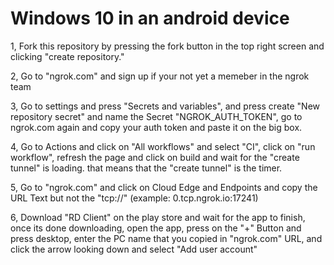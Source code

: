 
# Windows 10 in an android device
1, Fork this repository by pressing the fork button in the top right screen and clicking "create repository."

2, Go to "ngrok.com" and sign up if your not yet a memeber in the ngrok team

3, Go to settings and press "Secrets and variables", and press create "New repository secret" and name the Secret "NGROK_AUTH_TOKEN", go to ngrok.com again and copy your auth token and paste it on the big box.

4, Go to Actions and click on "All workflows" and select "CI", click on "run workflow", refresh the page and click on build and wait for the "create tunnel" is loading. that means that the "create tunnel" is the timer.

5, Go to "ngrok.com" and click on Cloud Edge and Endpoints and copy the URL Text but not the "tcp://" (example: 0.tcp.ngrok.io:17241)

6, Download "RD Client" on the play store and wait for the app to finish, once its done downloading, open the app, press on the "+" Button and press desktop, enter the PC name that you copied in "ngrok.com" URL, and click the arrow looking down and select "Add user account"
